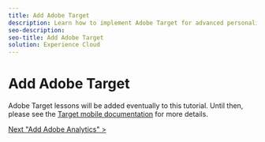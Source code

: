 ```yaml
---
title: Add Adobe Target
description: Learn how to implement Adobe Target for advanced personalization use cases. This lesson is part of the Implementing the Experience Cloud in Mobile iOS Objective-C Applications tutorial.
seo-description:
seo-title: Add Adobe Target
solution: Experience Cloud
---
```


# Add Adobe Target

Adobe Target lessons will be added eventually to this tutorial. Until then, please see the [Target mobile documentation](https://aep-sdks.gitbook.io/docs/using-mobile-extensions/adobe-target) for more details.
  
[Next "Add Adobe Analytics" >](analytics.md)